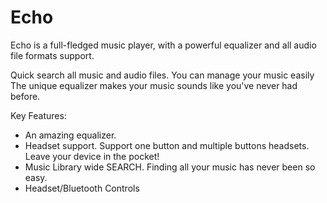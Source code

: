 # Echo

Echo is a full-fledged music player, with a powerful equalizer and all audio file formats support.

Quick search all music and audio files. You can manage your music easily
The unique equalizer makes your music sounds like you've never had before.

Key Features:
* An amazing equalizer.
* Headset support. Support one button and multiple buttons headsets. Leave your device in the pocket!
* Music Library wide SEARCH. Finding all your music has never been so easy.
* Headset/Bluetooth Controls
